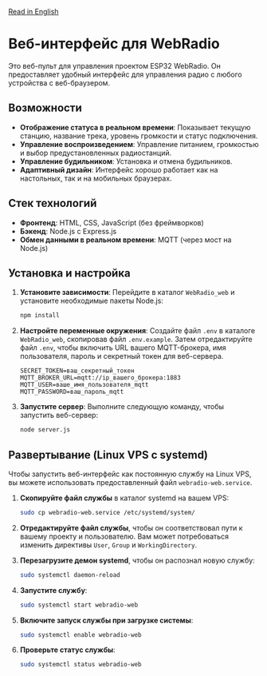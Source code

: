 [Read in English](README.md)

# Веб-интерфейс для WebRadio

Это веб-пульт для управления проектом ESP32 WebRadio. Он предоставляет удобный интерфейс для управления радио с любого устройства с веб-браузером.

## Возможности

- **Отображение статуса в реальном времени**: Показывает текущую станцию, название трека, уровень громкости и статус подключения.
- **Управление воспроизведением**: Управление питанием, громкостью и выбор предустановленных радиостанций.
- **Управление будильником**: Установка и отмена будильников.
- **Адаптивный дизайн**: Интерфейс хорошо работает как на настольных, так и на мобильных браузерах.

## Стек технологий

- **Фронтенд**: HTML, CSS, JavaScript (без фреймворков)
- **Бэкенд**: Node.js с Express.js
- **Обмен данными в реальном времени**: MQTT (через мост на Node.js)

## Установка и настройка

1.  **Установите зависимости**:
    Перейдите в каталог `WebRadio_web` и установите необходимые пакеты Node.js:
    ```bash
    npm install
    ```

2.  **Настройте переменные окружения**:
    Создайте файл `.env` в каталоге `WebRadio_web`, скопировав файл `.env.example`. Затем отредактируйте файл `.env`, чтобы включить URL вашего MQTT-брокера, имя пользователя, пароль и секретный токен для веб-сервера.

    ```
    SECRET_TOKEN=ваш_секретный_токен
    MQTT_BROKER_URL=mqtt://ip_вашего_брокера:1883
    MQTT_USER=ваше_имя_пользователя_mqtt
    MQTT_PASSWORD=ваш_пароль_mqtt
    ```

3.  **Запустите сервер**:
    Выполните следующую команду, чтобы запустить веб-сервер:
    ```bash
    node server.js
    ```

## Развертывание (Linux VPS с systemd)

Чтобы запустить веб-интерфейс как постоянную службу на Linux VPS, вы можете использовать предоставленный файл `webradio-web.service`.

1.  **Скопируйте файл службы** в каталог systemd на вашем VPS:
    ```bash
    sudo cp webradio-web.service /etc/systemd/system/
    ```

2.  **Отредактируйте файл службы**, чтобы он соответствовал пути к вашему проекту и пользователю. Вам может потребоваться изменить директивы `User`, `Group` и `WorkingDirectory`.

3.  **Перезагрузите демон systemd**, чтобы он распознал новую службу:
    ```bash
    sudo systemctl daemon-reload
    ```

4.  **Запустите службу**:
    ```bash
    sudo systemctl start webradio-web
    ```

5.  **Включите запуск службы при загрузке системы**:
    ```bash
    sudo systemctl enable webradio-web
    ```

6.  **Проверьте статус службы**:
    ```bash
    sudo systemctl status webradio-web
    ```
